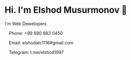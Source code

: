 <h1>Hi. I'm Elshod Musurmonov 👋</h1>
<p>I'm Web Dewelopers</p>
<p><img src = "https://ir.ozone.ru/s3/multimedia-v/6538220191.jpg" style="width:10px;"> Phone: +99 890 883 0450 </p>
<p><img src = "https://i.travelcashinc.com/img/new/cover-letters/email-cover-letter-sample-and-tips.jpg" style="width:10px;"> Email: elshodatc1116#gmail.com </p>
<p><img src = "https://cdn.pixabay.com/photo/2020/11/24/10/03/telegram-5772057_1280.png" style="width:10px;"> Telegram: t.me/elshod1997 </p>
